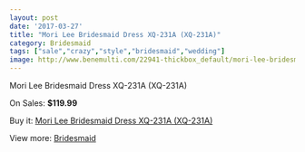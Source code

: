 ```yaml
---
layout: post
date: '2017-03-27'
title: "Mori Lee Bridesmaid Dress XQ-231A (XQ-231A)"
category: Bridesmaid
tags: ["sale","crazy","style","bridesmaid","wedding"]
image: http://www.benemulti.com/22941-thickbox_default/mori-lee-bridesmaid-dress-xq-231a-xq-231a.jpg
---
```

Mori Lee Bridesmaid Dress XQ-231A (XQ-231A)

On Sales: **$119.99**
<a href="https://www.benemulti.com/en/bridesmaid/8731-mori-lee-bridesmaid-dress-xq-231a-xq-231a.html"><amp-img layout="responsive" width="600" height="600" src="//www.benemulti.com/22941-thickbox_default/mori-lee-bridesmaid-dress-xq-231a-xq-231a.jpg" alt="Mori Lee Bridesmaid Dress XQ-231A (XQ-231A) 0" /></a>

Buy it: [Mori Lee Bridesmaid Dress XQ-231A (XQ-231A)](https://www.benemulti.com/en/bridesmaid/8731-mori-lee-bridesmaid-dress-xq-231a-xq-231a.html "Mori Lee Bridesmaid Dress XQ-231A (XQ-231A)")

View more: [Bridesmaid](https://www.benemulti.com/en/74-bridesmaid "Bridesmaid")